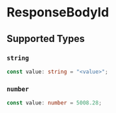 # ResponseBodyId


## Supported Types

### `string`

```typescript
const value: string = "<value>";
```

### `number`

```typescript
const value: number = 5008.28;
```

